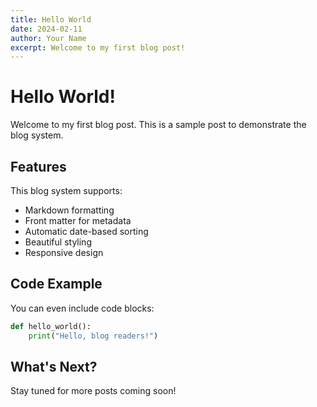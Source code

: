 ```yaml
---
title: Hello World
date: 2024-02-11
author: Your Name
excerpt: Welcome to my first blog post!
---
```


# Hello World!

Welcome to my first blog post. This is a sample post to demonstrate the blog system.

## Features

This blog system supports:

- Markdown formatting
- Front matter for metadata
- Automatic date-based sorting
- Beautiful styling
- Responsive design

## Code Example

You can even include code blocks:

```python
def hello_world():
    print("Hello, blog readers!")
```

## What's Next?

Stay tuned for more posts coming soon! 